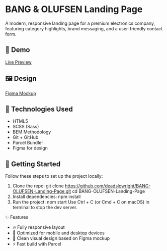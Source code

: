 # BANG & OLUFSEN Landing Page
A modern, responsive landing page for a premium electronics company, featuring category highlights, brand messaging, and a user-friendly contact form.

## 🔗 Demo
[Live Preview](https://deadslowright.github.io/BANG-OLUFSEN-Landing-Page/)

## 🖼 Design
[Figma Mockup](https://www.figma.com/file/DtkQmQ797hk0nI4KfMi2Uq/BOSE-New-Version?type=design&node-id=6817-212&t=ZTV6Gl8NzaWkJ4FK-0)

## 📌 Technologies Used
- HTML5
- SCSS (Sass)
- BEM Methodology
- Git + GitHub
- Parcel Bundler
- Figma for design

## 🚀 Getting Started
Follow these steps to set up the project locally:
1. Clone the repo:
  git clone https://github.com/deadslowright/BANG-OLUFSEN-Landing-Page.git
  cd BANG-OLUFSEN-Landing-Page
2. Install dependencies:
   npm install
3. Run the project:
   npm start
Use Ctrl + C (or Cmd + C on macOS) in terminal to stop the dev server.

✨ Features
- 🔥 Fully responsive layout
- 📱 Optimized for mobile and desktop devices
- 🎨 Clean visual design based on Figma mockup
- ⚡ Fast build with Parcel
